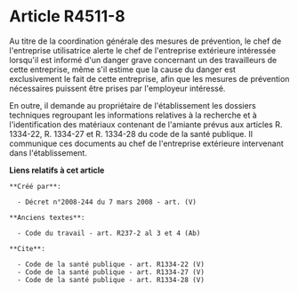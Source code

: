 # Article R4511-8

Au titre de la coordination générale des mesures de prévention, le chef de l'entreprise utilisatrice alerte le chef de
l'entreprise extérieure intéressée lorsqu'il est informé d'un danger grave concernant un des travailleurs de cette
entreprise, même s'il estime que la cause du danger est exclusivement le fait de cette entreprise, afin que les mesures de
prévention nécessaires puissent être prises par l'employeur intéressé. 

En outre, il demande au propriétaire de l'établissement les dossiers techniques regroupant les informations relatives à la
recherche et à l'identification des matériaux contenant de l'amiante prévus aux articles R. 1334-22, R. 1334-27 et R. 1334-28
du code de la santé publique. Il communique ces documents au chef de l'entreprise extérieure intervenant dans
l'établissement.

**Liens relatifs à cet article**

	**Créé par**:

	  - Décret n°2008-244 du 7 mars 2008 - art. (V)

	**Anciens textes**:

	  - Code du travail - art. R237-2 al 3 et 4 (Ab)

	**Cite**:

	  - Code de la santé publique - art. R1334-22 (V)
	  - Code de la santé publique - art. R1334-27 (V)
	  - Code de la santé publique - art. R1334-28 (V)
